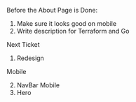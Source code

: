 Before the About Page is Done:

1. Make sure it looks good on mobile
1. Write description for Terraform and Go

Next Ticket

1. Redesign

Mobile

2. NavBar Mobile
3. Hero
